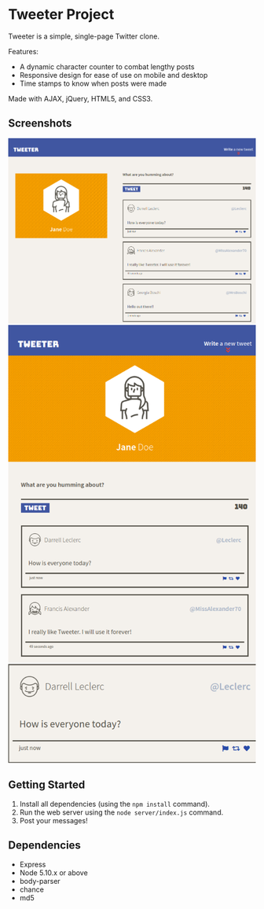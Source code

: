 # Tweeter Project

Tweeter is a simple, single-page Twitter clone. 

Features:
- A dynamic character counter to combat lengthy posts
- Responsive design for ease of use on mobile and desktop
- Time stamps to know when posts were made

Made with AJAX, jQuery, HTML5, and CSS3. 

## Screenshots
!["Desktop version"](https://raw.githubusercontent.com/KelseyErickson/tweeter/master/docs/tweeter-dekstop.png)
!["Mobile version"](https://raw.githubusercontent.com/KelseyErickson/tweeter/master/docs/tweeter-mobile.png)
!["Tweet closeup"](https://raw.githubusercontent.com/KelseyErickson/tweeter/master/docs/tweeter-example-tweet.png)

## Getting Started

 1. Install all dependencies (using the `npm install` command).
 2. Run the web server using the `node server/index.js` command.
 3. Post your messages!

## Dependencies

- Express
- Node 5.10.x or above
- body-parser
- chance
- md5
